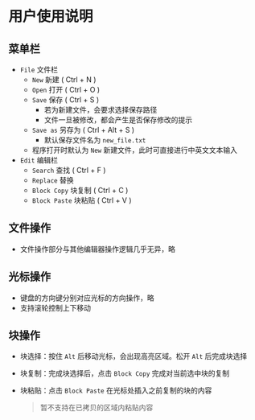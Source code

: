 # 用户使用说明

## 菜单栏

* `File` 文件栏
  * `New`   新建 ( Ctrl + N )
  * `Open` 打开 ( Ctrl + O )
  * `Save` 保存 ( Ctrl + S ) 
    * 若为新建文件，会要求选择保存路径
    * 文件一旦被修改，都会产生是否保存修改的提示
  * `Save as` 另存为 ( Ctrl + Alt + S )
    * 默认保存文件名为 `new_file.txt`
  * 程序打开时默认为 `New` 新建文件，此时可直接进行中英文文本输入
* `Edit` 编辑栏
  * `Search` 查找 ( Ctrl + F )
  * `Replace` 替换
  * `Block Copy` 块复制 ( Ctrl + C )
  * `Block Paste` 块粘贴 ( Ctrl + V )

## 文件操作

* 文件操作部分与其他编辑器操作逻辑几乎无异，略

## 光标操作

* 键盘的方向键分别对应光标的方向操作，略
* 支持滚轮控制上下移动

## 块操作

* 块选择：按住 `Alt` 后移动光标，会出现高亮区域。松开 `Alt` 后完成块选择

* 块复制：完成块选择后，点击 `Block Copy` 完成对当前选中块的复制

* 块粘贴：点击 `Block Paste` 在光标处插入之前复制的块的内容

  > 暂不支持在已拷贝的区域内粘贴内容

